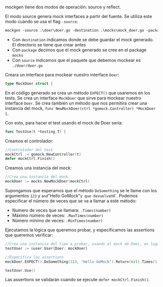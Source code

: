 mockgen tiene dos modos de operación: source y reflect.

El modo source genera mock interfaces a partir del fuente. Se utiliza este modo cuando se usa el flag `-source`:

```ps
mockgen -source .\doer\doer.go -destination .\mocks\mock_doer.go -package mocks
```

- Con `destination` indicamos donde se debe guardar el mock generado. El directorio se tiene que crear antes
- Con `package` decimos que el mock generado se cree en el package `mocks`
- Con `source` indicamos que el paquete que debemos mockear es `./doer/doer.go`

Creara un interface para mockear nuestro interface `Doer`: 

```go
type MockDoer struct {
```

En el código generado se crea un método `EXPECT()` que usaremos en los tests. Se crea un interface `MockDoer` que sirve para mockear nuestro interface `Doer`. Se crea también un método que nos permitira crear una instancia del mock, `func NewMockDoer(ctrl *gomock.Controller) *MockDoer {`.

Con esto, para hacer el test usando el mock de Doer sería:

```go
func TestUse(t *testing.T) {
```

Creamos el controlador:

```go
//Controlador del test
mockCtrl := gomock.NewController(t)
defer mockCtrl.Finish()
```

Creamos una instancia del mock:

```go
//Crea una instancia del mock
mockDoer := mocks.NewMockDoer(mockCtrl)
```

Supongamos que esperamos que el método `DoSomething` se le llame con los argumentos `123` y ` and `"Hello GoMock"` y que devuelva `nil`. Podemos especificar el número de veces que se va a llamar a este método:

- Numero de veces que se llamara: `.Times(number)`
- Máximo número de veces: `.MaxTimes(number)`
- Número mínimo de veces: `.MinTimes(number)`

Ejecutamos la lógica que queremos probar, y especificamos las assertions que queremos verificar:

```go
//Crea una instancia del tipo a probar, usando el mock de Doer, en lugar de Doer
testUser := &user.User{Doer: mockDoer}

//Especifica las assertions
mockDoer.EXPECT().DoSomething(123, "Hello GoMock").Return(nil).Times(1)

testUser.Use()
```

Las assertions se validarán cuando se ejecute `defer mockCtrl.Finish()`.

